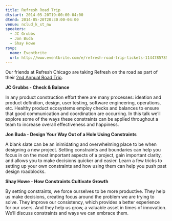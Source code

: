 ```yaml
---
title: Refresh Road Trip
dtstart: 2014-05-20T19:00:00-04:00
dtend: 2014-05-20T20:30:00-04:00
venue: nclud_k_st_nw
speakers:
  - JC Grubbs
  - Jon Buda
  - Shay Howe
rsvp:
  name: Eventbrite
  url: http://www.eventbrite.com/e/refresh-road-trip-tickets-11447857851
---
```


Our friends at Refresh Chicago are taking Refresh on the road as part of their [2nd Annual Road Trip](http://refreshroadtrip.com/).

**JC Grubbs - Check & Balance**

In any product construction effort there are many processes: ideation and product definition, design, user testing, software engineering, operations, etc. Healthy product ecosystems employ checks and balances to ensure that good communication and coordination are occurring. In this talk we’ll explore some of the ways these constraints can be applied throughout a team to increase overall effectiveness and happiness.

**Jon Buda - Design Your Way Out of a Hole Using Constraints**

A blank slate can be an inimidating and overwhelming place to be when designing a new project. Setting constraints and boundaries can help you focus in on the most important aspects of a project, gain important clarity, and allows you to make decisions quicker and easier. Learn a few tricks to setting up your own constraints and how using them can help you push past design roadblocks.

**Shay Howe - How Constraints Cultivate Growth**

By setting constraints, we force ourselves to be more productive. They help us make decisions, creating focus around the problem we are trying to solve. They improve our consistency, which provides a better experience for our users. And they help us grow, a valuable asset in times of innovation. We’ll discuss constraints and ways we can embrace them.